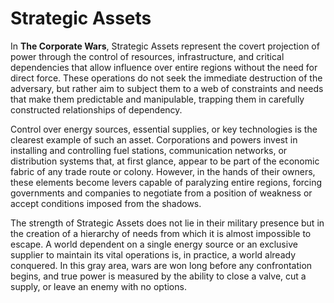 # Strategic Assets

In **The Corporate Wars**, Strategic Assets represent the covert projection of power through the control of resources, infrastructure, and critical dependencies that allow influence over entire regions without the need for direct force. These operations do not seek the immediate destruction of the adversary, but rather aim to subject them to a web of constraints and needs that make them predictable and manipulable, trapping them in carefully constructed relationships of dependency.

Control over energy sources, essential supplies, or key technologies is the clearest example of such an asset. Corporations and powers invest in installing and controlling fuel stations, communication networks, or distribution systems that, at first glance, appear to be part of the economic fabric of any trade route or colony. However, in the hands of their owners, these elements become levers capable of paralyzing entire regions, forcing governments and companies to negotiate from a position of weakness or accept conditions imposed from the shadows.

The strength of Strategic Assets does not lie in their military presence but in the creation of a hierarchy of needs from which it is almost impossible to escape. A world dependent on a single energy source or an exclusive supplier to maintain its vital operations is, in practice, a world already conquered. In this gray area, wars are won long before any confrontation begins, and true power is measured by the ability to close a valve, cut a supply, or leave an enemy with no options.
